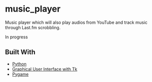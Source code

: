 # music_player

Music player which will also play audios from YouTube and track music through Last.fm scrobbling.

In progress

## Built With

* [Python](https://www.python.org)
* [Graphical User Interface with Tk](https://docs.python.org/2/library/tk.html)
* [Pygame](https://www.pygame.org/)
